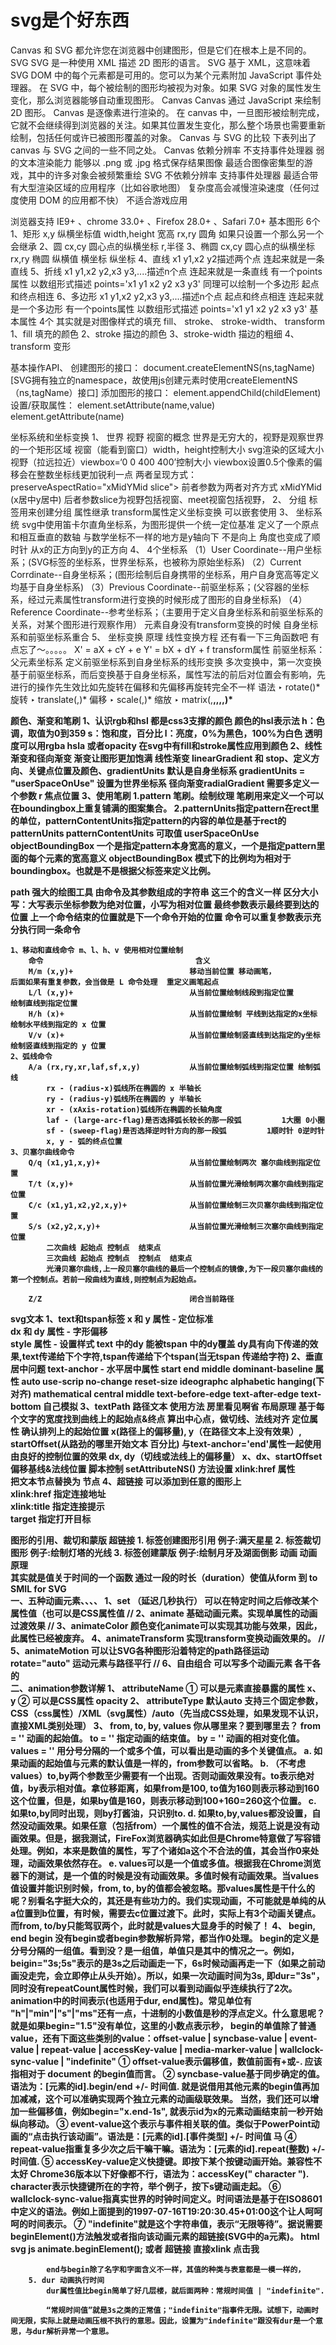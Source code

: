 # svg是个好东西
Canvas 和 SVG 都允许您在浏览器中创建图形，但是它们在根本上是不同的。
	SVG
		SVG 是一种使用 XML 描述 2D 图形的语言。
		SVG 基于 XML，这意味着 SVG DOM 中的每个元素都是可用的。您可以为某个元素附加 JavaScript 事件处理器。
		在 SVG 中，每个被绘制的图形均被视为对象。如果 SVG 对象的属性发生变化，那么浏览器能够自动重现图形。
	Canvas
		Canvas 通过 JavaScript 来绘制 2D 图形。
		Canvas 是逐像素进行渲染的。
		在 canvas 中，一旦图形被绘制完成，它就不会继续得到浏览器的关注。如果其位置发生变化，那么整个场景也需要重新绘制，包括任何或许已被图形覆盖的对象。
Canvas 与 SVG 的比较 下表列出了 canvas 与 SVG 之间的一些不同之处。
	Canvas
		依赖分辨率
		不支持事件处理器
		弱的文本渲染能力
		能够以 .png 或 .jpg 格式保存结果图像
		最适合图像密集型的游戏，其中的许多对象会被频繁重绘
	SVG
		不依赖分辨率
		支持事件处理器
		最适合带有大型渲染区域的应用程序（比如谷歌地图）
		复杂度高会减慢渲染速度（任何过度使用 DOM 的应用都不快）
		不适合游戏应用

浏览器支持 IE9+ 、chrome 33.0+ 、Firefox 28.0+ 、Safari 7.0+
基本图形 6个
	<rect> <circle> <ellipse> <line> <polyline> <polygon>
	1、矩形 <rect> 
		x,y 纵横坐标值
		width,height 宽高
		rx,ry 圆角 如果只设置一个那么另一个会继承
	2、圆<circle> 
		cx,cy 圆心点的纵横坐标
		r,半径
	3、椭圆<ellipse> 
		cx,cy 圆心点的纵横坐标
		rx,ry 椭圆 纵横值 横坐标 纵坐标
	4、直线<line>
		x1 y1,x2 y2描述两个点 连起来就是一条直线
	5、折线<polyline>
		x1 y1,x2 y2,x3 y3,....描述n个点 连起来就是一条直线
		有一个points属性 以数组形式描述 points='x1 y1 x2 y2 x3 y3'
		同理可以绘制一个多边形 起点和终点相连
	6、多边形<polygon>
		x1 y1,x2 y2,x3 y3,....描述n个点  起点和终点相连 连起来就是一个多边形
		有一个points属性 以数组形式描述 points='x1 y1 x2 y2 x3 y3'
基本属性 4个 其实就是对图像样式的填充
	fill、 stroke、 stroke-width、 transform
	1、fill
		填充的颜色
	2、stroke
		描边的颜色
	3、stroke-width
		描边的粗细
	4、transform
		变形

基本操作API、
	创建图形的接口：
		document.createElementNS(ns,tagName)
		[SVG拥有独立的namespace，故使用js创建元素时使用createElementNS（ns,tagName）接口]
	添加图形的接口：
		element.appendChild(childElement)
	设置/获取属性：
		element.setAttribute(name,value)
		element.getAttribute(name)

坐标系统和坐标变换
	1、 世界 视野 视窗的概念
		世界是无穷大的，视野是观察世界的一个矩形区域
		视窗（能看到窗口）width，height控制大小 svg渲染的区域大小
		视野（拉远拉近）viewbox=‘0 0 400 400’控制大小
			viewbox设置0.5个像素的偏移会在整数坐标线更加锐利一点
		两者呈现方式：preserveAspectRatio="xMidYMid slice">
			前者参数为两者对齐方式 xMidYMid (x居中y居中)
			后者参数slice为视野包括视窗、meet视窗包括视野，
	2、 分组
		<g>标签用来创建分组
	    属性继承
	    transform属性定义坐标变换
	    可以嵌套使用
	3、 坐标系统
		svg中使用笛卡尔直角坐标系，为图形提供一个统一定位基准
		定义了一个原点和相互垂直的数轴
		与数学坐标不一样的地方是y轴向下 不是向上
		角度也变成了顺时针 从x的正方向到y的正方向
	4、 4个坐标系
		（1）User Coordinate--用户坐标系；(SVG标签的坐标系，世界坐标系，也被称为原始坐标系)
		（2）Current Corrdinate--自身坐标系；(图形绘制后自身携带的坐标系，用户自身宽高等定义均基于自身坐标系)
		（3）Previous Coordinate--前驱坐标系；(父容器的坐标系，经过元素属性transform进行变换的时候形成了图形的自身坐标系)
		（4）Reference Coordinate--参考坐标系；（主要用于定义自身坐标系和前驱坐标系的关系，对某个图形进行观察作用）
		元素自身没有transform变换的时候 自身坐标系和前驱坐标系重合
	5、 坐标变换
		原理 
			线性变换方程 还有看一下三角函数吧 有点忘了～。。。。。
			X' = aX + cY + e
			Y' = bX + dY + f
		transform属性
			前驱坐标系：父元素坐标系
			定义前驱坐标系到自身坐标系的线形变换
			多次变换中，第一次变换基于前驱坐标系，而后变换基于自身坐标系，属性写法的前后对位置会有影响，先进行的操作先生效比如先旋转在偏移和先偏移再旋转完全不一样
			语法
			‣ rotate(<deg>)* 旋转
			‣ translate(<x>,<y>)* 偏移
			‣ scale(<sx>,<sy>)* 缩放
			‣ matrix(<a>,<b>,<c>,<d>,<e>,<f>)*

颜色、渐变和笔刷
	1、认识rgb和hsl
		都是css3支撑的颜色
		颜色的hsl表示法
		h：色调，取值为0到359
		s：饱和度，百分比
		l：亮度，0%为黑色，100%为白色
		透明度可以用rgba hsla 或者opacity
		在svg中有fill和stroke属性应用到颜色
	2、线性渐变和径向渐变
		渐变让图形更加饱满
		线性渐变 linearGradient 和 stop、定义方向、关键点位置及颜色、gradientUnits
			默认是自身坐标系 gradientUnits = "userSpaceOnUse" 设置为世界坐标系
		径向渐变radialGradient 需要多定义一个参数 r 焦点位置
	3、使用笔刷
		1.pattern 笔刷。绘制纹理 笔刷用来定义一个可以在boundingbox上重复铺满的图案集合。
		2.patternUnits指定pattern在rect里的单位，patternContentUnits指定pattern的内容的单位是基于rect的
		patternUnits patternContentUnits 可取值 userSpaceOnUse objectBoundingBox 
			一个是指定pattern本身宽高的意义，一个是指定pattern里面的每个元素的宽高意义
		objectBoundingBox 模式下的比例均为相对于boundingbox。也就是不是根据父标签来定义比例。

path 强大的绘图工具 由命令及其参数组成的字符串
	<path d="M0,0L10,20C30-10,40,20,100,100" stroke="red">  这三个的含义一样
	<path d="M 0 0 L 10 20 C 30 -10 40 20 100 100" stroke="red"> 
	<path d="M 0 0, L 10 20, C 30 -10 40 20 100 100" stroke="red">
	区分大小写：大写表示坐标参数为绝对位置，小写为相对位置
	最终参数表示最终要到达的位置
	上一个命令结束的位置就是下一个命令开始的位置
	命令可以重复参数表示充分执行同一条命令
				
	1、移动和直线命令 m、l、h、v 使用相对位置绘制
		命令                      			含义							
		M/m (x,y)+							移动当前位置 移动画笔， 					后面如果有重复参数，会当做是 L 命令处理  重定义画笔起点
		L/l (x,y)+							从当前位置绘制线段到指定位置 				绘制直线到指定位置 
		H/h (x)+							从当前位置绘制 平线到达指定的x坐标 		绘制水平线到指定的 x 位置
		V/v (x)+							从当前位置绘制竖直线到达指定的y坐标 		绘制竖直线到指定的 y 位置 
	2、弧线命令
		A/a (rx,ry,xr,laf,sf,x,y)			从当前位置绘制弧线到指定位置 绘制弧线
			rx - (radius-x)弧线所在椭圆的 x 半轴长  
			ry - (radius-y)弧线所在椭圆的 y 半轴长  
			xr - (xAxis-rotation)弧线所在椭圆的长轴角度  
			laf - (large-arc-flag)是否选择弧长较长的那一段弧 		1大圈 0小圈
			sf - (sweep-flag)是否选择逆时针方向的那一段弧  	 	1顺时针 0逆时针
			x, y - 弧的终点位置
	3、贝塞尔曲线命令
		Q/q (x1,y1,x,y)+					从当前位置绘制两次 塞尔曲线到指定位置
		T/t (x,y)+							从当前位置光滑绘制两次塞尔曲线到指定位置
		C/c (x1,y1,x2,y2,x,y)+				从当前位置绘制三次贝塞尔曲线到指定位置 		
		S/s (x2,y2,x,y)+					从当前位置光滑绘制三次塞尔曲线到指定位置
			二次曲线 起始点 控制点  结束点
			三次曲线 起始点 控制点  控制点  结束点
			光滑贝塞尔曲线,上一段贝塞尔曲线的最后一个控制点的镜像,为下一段贝塞尔曲线的第一个控制点。若前一段曲线为直线,则控制点为起始点。

		Z/Z 								闭合当前路径


svg文本
	1、text和tspan标签
		x 和 y 属性 - 定位标准  
		dx 和 dy 属性 - 字形偏移  
		style 属性 - 设置样式
		text 中的dy 能被tspan 中的dy覆盖 dy具有向下传递的效果,text传递给下个字符,tspan传递给下个tspan(当无tspan 传递给字符)
	2、垂直居中问题
		text-anchor - 水平居中属性   start end middle
		dominant-baseline 属性  auto use-scrip no-change reset-size ideographc alphabetic hanging(下对齐)
			mathematical central middle text-before-edge text-after-edge text-bottom
		自己模拟
	3、textPath 路径文本
		使用方法 
			<text  dominant-baseline='alphabetic' font-size='14px'>
	            <textpath xlink:href='#www'>房里看见啊省</textpath>
	        </text>
		布局原理  基于每个文字的宽度找到曲线上的起始点&终点 算出中心点，做切线、法线对齐
		定位属性
			确认排列上的起始位置 
				x(路径上的偏移量), y（在路径文本上没有效果）,  
				startOffset(从路劲的哪里开始文本 百分比) 与text-anchor='end'属性一起使用由良好的控制位置的效果
			dx, dy（切线或法线上的偏移量）
			x、dx、startOffset 偏移基线&法线位置
		脚本控制
			setAttributeNS() 方法设置 xlink:href 属性  
			把文本节点替换为 <textpath> 节点
	4、超链接
		可以添加到任意的图形上  
		xlink:href 指定连接地址  
		xlink:title 指定连接提示  
		target 指定打开目标


图形的引用、裁切和蒙版
	超链接
		1. <use> 标签创建图形引用 
	  		例子:满天星星 
		2. <clipPath> 标签裁切图形 
	  		例子:绘制灯塔的光线 
		3. <mask> 标签创建蒙版 
	  		例子:绘制月牙及湖面倒影
动画
	动画原理  
		其实就是值关于时间的一个函数 通过一段的时长（duration）使值从form 到 to
	SMIL for SVG  
	一、五种动画元素<set>、<animate>、<animateColor>、<animateTransform>、<animateMotion>
		1、set （延迟几秒执行） 可以在特定时间之后修改某个属性值（也可以是CSS属性值
			//<set attributeName="x" attributeType="XML" to="60" begin="3s" />
		2、animate 基础动画元素。实现单属性的动画过渡效果
			//<animate attributeName="x" from="160" to="60" begin="0s" dur="3s" repeatCount="indefinite" />
		3、animateColor 颜色变化animate可以实现其功能与效果，因此，此属性已经被废弃。
		4、animateTransform 实现transform变换动画效果的。
			//<animateTransform attributeName="transform" begin="0s" dur="3s"  type="scale" from="1" to="1.5" repeatCount="indefinite"/>
		5、animateMotion 可以让SVG各种图形沿着特定的path路径运动  rotate="auto" 运动元素与路径平行
			//<animateMotion path="M10,80 q100,120 120,20 q140,-50 160,0" begin="0s" dur="3s" repeatCount="indefinite"/>
		6、自由组合  可以写多个动画元素 各干各的	 
	二、animation参数详解
		1、 attributeName ① 可以是元素直接暴露的属性 x、y  ② 可以是CSS属性 opacity
		2、 attributeType 默认auto 支持三个固定参数，CSS（css属性）/XML（svg属性）/auto（先当成CSS处理，如果发现不认识，直接XML类别处理）
		3、 from, to, by, values 你从哪里来？要到哪里去？
			from = '<value>' 动画的起始值。
			to = '<value>' 指定动画的结束值。
			by = '<value>' 动画的相对变化值。
			values = '<list>' 用分号分隔的一个或多个值，可以看出是动画的多个关键值点。
			a.  如果动画的起始值与元素的默认值是一样的，from参数可以省略。
			b. （不考虑values）to,by两个参数至少需要有一个出现。否则动画效果没有。to表示绝对值，by表示相对值。拿位移距离，如果from是100, to值为160则表示移动到160这个位置，但是，如果by值是160，则表示移动到100+160=260这个位置。
			c.  如果to,by同时出现，则by打酱油，只识别to.
			d.  如果to,by,values都没设置，自然没动画效果。如果任意（包括from）一个属性的值不合法，规范上说是没有动画效果。但是，据我测试，FireFox浏览器确实如此但是Chrome特意做了写容错处理。例如，本来是数值的属性，写了个诸如a这个不合法的值，其会当作0来处理，动画效果依然存在。
			e.  values可以是一个值或多值。根据我在Chrome浏览器下的测试，是一个值的时候是没有动画效果。多值时候有动画效果。当values值设置并能识别时候，from, to, by的值都会被忽略。那values属性是干什么的呢？别看名字挺大众的，其还是有些功力的。我们实现动画，不可能就是单纯的从a位置到b位置，有时候，需要去c位置过渡下。此时，实际上有3个动画关键点。而from, to/by只能驾驭两个，此时就是values大显身手的时候了！
				<animate attributeName="x" values="160;40;160" dur="3s" repeatCount="indefinite" />
		4、 begin, end
			begin 没有begin或者begin参数解析异常，都当作0处理。 begin的定义是分号分隔的一组值。看到没？是一组值，单值只是其中的情况之一。例如，beigin="3s;5s"表示的是3s之后动画走一下，6s时候动画再走一下（如果之前动画没走完，会立即停止从头开始）。所以，如果一次动画时间为3s, 即dur="3s"，同时没有repeatCount属性时候，我们可以看到动画似乎连续执行了2次。animation中的时间表示(也适用于dur, end属性)。常见单位有 "h"|"min"|"s"|"ms"还有一点，十进制的小数值是秒的浮点定义。什么意思呢？就是如果begin="1.5"没有单位，这里的小数点表示秒，
			begin的单值除了普通value，还有下面这些类别的value：offset-value | syncbase-value | event-value | repeat-value | accessKey-value | media-marker-value | wallclock-sync-value | "indefinite"
			① offset-value表示偏移值，数值前面有+或-. 应该指相对于 document 的begin值而言。
			② syncbase-value基于同步确定的值。语法为：[元素的id].begin/end +/- 时间值. 就是说借用其他元素的begin值再加加减减，这个可以准确实现两个独立元素的动画级联效果。
				<animate id="x" attributeName="x" to="60" begin="0s" dur="3s" fill="freeze" />
        		<animate attributeName="y" to="100" begin="x.end" dur="3s" fill="freeze" />
        	当然，我们还可以增加一些偏移值，例如begin="x.end-1s", 就表示id为x的元素动画结束前一秒开始纵向移动。
        	③ event-value这个表示与事件相关联的值。类似于PowerPoint动画的“点击执行该动画”。语法是：[元素的id].[事件类型] +/- 时间值
        		<circle id="circle" cx="100" cy="100" r="50"></circle>
			    <text font-family="microsoft yahei" font-size="120" y="160" x="160">马
			        <animate attributeName="x" to="60" begin="circle.click" dur="3s" />
			    </text>
			④ repeat-value指重复多少次之后干嘛干嘛。语法为：[元素的id].repeat(整数) +/- 时间值. 
				<animate id="x" attributeName="x" to="60" begin="0s" dur="3s" repeatCount="indefinite" />
        		<animate attributeName="y" to="100" begin="x.repeat(2)" dur="3s" fill="freeze" />
			⑤ accessKey-value定义快捷键。即按下某个按键动画开始。兼容性不太好 Chrome36版本以下好像都不行，语法为：accessKey(" character "). character表示快捷键所在的字符，举个例子，按下s键动画走起。 
			⑥ wallclock-sync-value指真实世界的时钟时间定义。时间语法是基于在ISO8601中定义的语法。例如上面提到的1997-07-16T19:20:30.45+01:00这个让人呵呵呵的时间表示。
			⑦ "indefinite"就是这个字符串值，表示“无限等待”。据说需要beginElement()方法触发或者指向该动画元素的超链接(SVG中的a元素)。
				html svg <animate attributeName="x" to="60" begin="indefinite" dur="3s" />
				js      animate.beginElement();
				或者 超链接 直接xlink
						<a xlink:href="#animate">
					          <text x="10" y="20" fill="#cd0000" font-size="30">点击我</text>
					    </a>

			end与begin除了名字和字面含义不一样，其值的种类与表意都是一模一样的，
		5. dur 动画执行时间
			dur属性值比begin简单了好几层楼，就后面两种：常规时间值 | "indefinite".

			“常规时间值”就是3s之类的正常值；"indefinite"指事件无限。试想下，动画时间无限，实际上就是动画压根不执行的意思。因此，设置为"indefinite"跟没有dur是一个意思，与dur解析异常一个意思。







